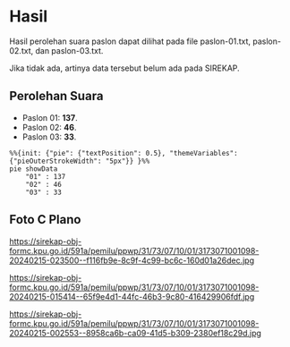 # Hasil

Hasil perolehan suara paslon dapat dilihat pada file paslon-01.txt, paslon-02.txt, dan paslon-03.txt.

Jika tidak ada, artinya data tersebut belum ada pada SIREKAP.

## Perolehan Suara

 * Paslon 01: **137**.
 * Paslon 02: **46**.
 * Paslon 03: **33**.

```mermaid
%%{init: {"pie": {"textPosition": 0.5}, "themeVariables": {"pieOuterStrokeWidth": "5px"}} }%%
pie showData
    "01" : 137
    "02" : 46
    "03" : 33
```
## Foto C Plano

https://sirekap-obj-formc.kpu.go.id/591a/pemilu/ppwp/31/73/07/10/01/3173071001098-20240215-023500--f116fb9e-8c9f-4c99-bc6c-160d01a26dec.jpg

https://sirekap-obj-formc.kpu.go.id/591a/pemilu/ppwp/31/73/07/10/01/3173071001098-20240215-015414--65f9e4d1-44fc-46b3-9c80-416429906fdf.jpg

https://sirekap-obj-formc.kpu.go.id/591a/pemilu/ppwp/31/73/07/10/01/3173071001098-20240215-002553--8958ca6b-ca09-41d5-b309-2380ef18c29d.jpg
